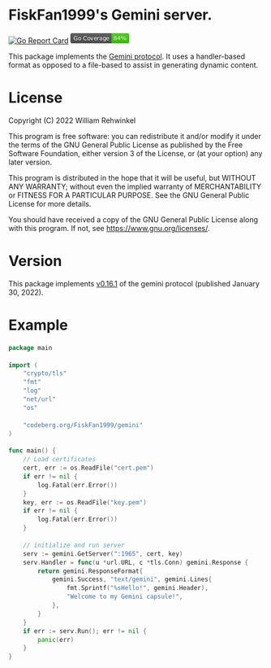 # FiskFan1999's Gemini server.

[![Go Report Card](https://goreportcard.com/badge/codeberg.org/FiskFan1999/gemini)](https://goreportcard.com/report/codeberg.org/FiskFan1999/gemini)
[![Go coverage indicator](coverage_badge.png)](https://github.com/jpoles1/gopherbadger)

This package implements the [Gemini protocol](https://gemini.circumlunar.space/docs/specification.html). It uses a handler-based format as opposed to a file-based to assist in generating dynamic content.

# License

Copyright (C) 2022 William Rehwinkel

This program is free software: you can redistribute it and/or modify it under the terms of the GNU General Public License as published by the Free Software Foundation, either version 3 of the License, or (at your option) any later version.

This program is distributed in the hope that it will be useful, but WITHOUT ANY WARRANTY; without even the implied warranty of MERCHANTABILITY or FITNESS FOR A PARTICULAR PURPOSE.  See the GNU General Public License for more details.

You should have received a copy of the GNU General Public License along with this program.  If not, see https://www.gnu.org/licenses/.

# Version

This package implements [v0.16.1](./SPECIFICATION.gmi) of the gemini protocol (published January 30, 2022).

# Example

```go
package main

import (
	"crypto/tls"
	"fmt"
	"log"
	"net/url"
	"os"

	"codeberg.org/FiskFan1999/gemini"
)

func main() {
	// Load certificates
	cert, err := os.ReadFile("cert.pem")
	if err != nil {
		log.Fatal(err.Error())
	}
	key, err := os.ReadFile("key.pem")
	if err != nil {
		log.Fatal(err.Error())
	}

	// initialize and run server
	serv := gemini.GetServer(":1965", cert, key)
	serv.Handler = func(u *url.URL, c *tls.Conn) gemini.Response {
		return gemini.ResponseFormat{
			gemini.Success, "text/gemini", gemini.Lines{
				fmt.Sprintf("%sHello!", gemini.Header),
				"Welcome to my Gemini capsule!",
			},
		}
	}
	if err := serv.Run(); err != nil {
		panic(err)
	}
}
```
